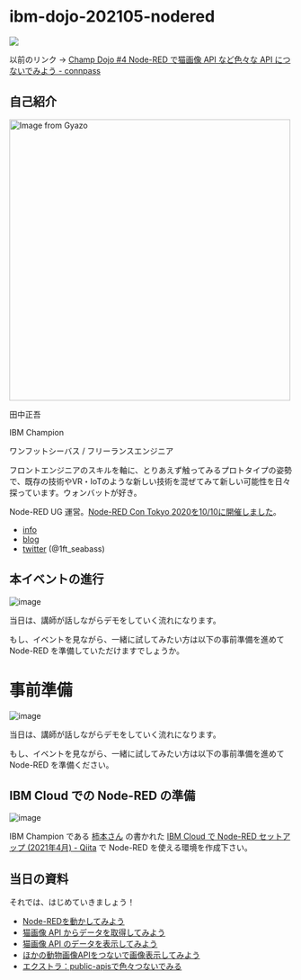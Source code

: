 # ibm-dojo-202105-nodered

![](https://connpass-tokyo.s3.amazonaws.com/thumbs/29/72/297295068f1a9941f246bba44d66e070.png)

以前のリンク → [Champ Dojo \#4 Node\-RED で猫画像 API など色々な API につないでみよう \- connpass](https://ibm-developer.connpass.com/event/190248/)

## 自己紹介

<img src="https://i.gyazo.com/af8b4618c0a073a8c8b054de06f667ae.jpg" alt="Image from Gyazo" width="500"/>

田中正吾

IBM Champion

ワンフットシーバス / フリーランスエンジニア

フロントエンジニアのスキルを軸に、とりあえず触ってみるプロトタイプの姿勢で、既存の技術やVR・IoTのような新しい技術を混ぜてみて新しい可能性を日々探っています。ウォンバットが好き。

Node-RED UG 運営。[Node\-RED Con Tokyo 2020を10/10に開催しました](https://www.1ft-seabass.jp/memo/2020/10/25/node-red-con-tokyo-2020/)。

* [info](https://www.1ft-seabass.jp/)
* [blog](https://www.1ft-seabass.jp/memo/)
* [twitter](https://twitter.com/1ft_seabass) (@1ft_seabass)

## 本イベントの進行

![image](https://i.gyazo.com/9eb9e0607cfbcb8e1b6496501b90459a.png)

当日は、講師が話しながらデモをしていく流れになります。

もし、イベントを見ながら、一緒に試してみたい方は以下の事前準備を進めて Node-RED を準備していただけますでしょうか。

# 事前準備

![image](https://i.gyazo.com/d5605ce2dd50c906a4bc02f83a9e64ab.png)

当日は、講師が話しながらデモをしていく流れになります。

もし、イベントを見ながら、一緒に試してみたい方は以下の事前準備を進めて Node-RED を準備ください。

## IBM Cloud での Node-RED の準備

![image](https://i.gyazo.com/4952e648ed52462f44f4577c555528a5.png)

IBM Champion である [柿本さん](https://twitter.com/Kakimoty_Field) の書かれた [IBM Cloud で Node\-RED セットアップ \(2021年4月\) \- Qiita](https://qiita.com/Kakimoty_Field/items/ed30531445cafcb30a63) で Node-RED を使える環境を作成下さい。

## 当日の資料

それでは、はじめていきましょう！

* [Node-REDを動かしてみよう](01_intro.md)
* [猫画像 API からデータを取得してみよう](02_api_request.md)
* [猫画像 API のデータを表示してみよう](03_api_visualize.md)
* [ほかの動物画像APIをつないで画像表示してみよう](04_animal_api.md)
* [エクストラ：public-apisで色々つないでみる](05_api_extra.md)